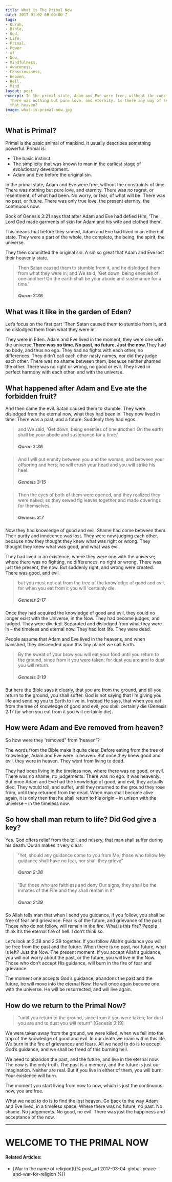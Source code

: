 ```yaml
---
title: What is The Primal Now
date: 2017-01-02 00:00:00 Z
tags:
- Quran,
- Bible,
- God,
- Life,
- Primal,
- Power
- of
- Now,
- Mindfulness,
- Awareness,
- Consciousness,
- Heaven,
- Hell,
- Mind
layout: post
excerpt: In the primal state, Adam and Eve were free, without the constraints of time.
  There was nothing but pure love, and eternity. Is there any way of returning to
  that heaven?
image: what-is-primal-now.jpg
---
```


## What is Primal?
Primal is the basic animal of mankind. It usually describes something powerful. Primal is:

* The basic instinct.
* The simplicity that was known to man in the earliest stage of evolutionary development.
* Adam and Eve before the original sin.



In the primal state, Adam and Eve were free, without the constraints of time. There was nothing but pure love, and eternity. There was no regret, or resentment, of what had been. No worry, or fear, of what will be. There was no past, or future. There was only true love, the present eternity, the continuous now.

Book of Genesis 3:21 says that after Adam and Eve had defied Him, 'The Lord God made garments of skin for Adam and his wife and clothed them'.

This means that before they sinned, Adam and Eve had lived in an ethereal state. They were a part of the whole, the complete, the being, the spirit, the universe.

They then committed the original sin. A sin so great that Adam and Eve lost their heavenly state.

<blockquote>Then Satan caused them to stumble from it, and he dislodged them from what they were in; and We said, 'Get down, being enemies of one another! On the earth shall be your abode and sustenance for a time.'
<h5>Quran 2:36</h5>
</blockquote>







## What was it like in the garden of Eden?
Let’s focus on the first part 'Then Satan caused them to stumble from it, and he dislodged them from what they were in'.

They were in Eden. Adam and Eve lived in the moment, they were one with the universe.<B>There was no time. No past, no future. Just the now.</b>They had no body, and thus no ego. They had no fights with each other, no differences. They didn’t call each other nasty names, nor did they judge each other. There was no shame between them, because neither shamed the other. There was no right or wrong, no good or evil. They lived in perfect harmony with each other, and with the universe.









<h2>What happened after Adam and Eve ate the forbidden fruit?</h2>
And then came the evil. Satan caused them to stumble. They were dislodged from the eternal now, what they had been in. They now lived in time. There was a past, and a future. Suddenly they had egos.

<blockquote>and We said, 'Get down, being enemies of one another! On the earth shall be your abode and sustenance for a time.'
<h5>Quran 2:36</h5>
</blockquote>

<blockquote>And I will put enmity between you and the woman, and between your offspring and hers; he will crush your head and you will strike his heel.
<h5>Genesis 3:15</h5>
</blockquote>

<blockquote>Then the eyes of both of them were opened, and they realized they were naked; so they sewed fig leaves together and made coverings for themselves.
<h5>Genesis 3:7</h5>
</blockquote>

Now they had knowledge of good and evil. Shame had come between them. Their purity and innocence was lost. They were now judging each other, because now they thought they knew what was right or wrong. They thought they knew what was good, and what was evil.




They had lived in an existence, where they were one with the universe; where there was no fighting, no differences, no right or wrong. There was just the present, the now. But suddenly right, and wrong were created. There was good, and evil.

<blockquote>but you must not eat from the tree of the knowledge of good and evil, for when you eat from it you will 'certainly die.
<h5>Genesis 2:17</h5>
</blockquote>

Once they had acquired the knowledge of good and evil, they could no longer exist with the Universe, in the Now. They had become judges, and judged. They were divided. Separated and dislodged from what they were in – the timeless and eternal now. They had lost life. They were dead.

People assume that Adam and Eve lived in the heavens, and when banished, they descended upon this tiny planet we call Earth.
<blockquote>By the sweat of your brow you will eat your food until you return to the&nbsp;ground,&nbsp;since from it you were taken;&nbsp;for dust you are and to dust you will return.
<h5>Genesis 3:19</h5>
</blockquote>
But here the Bible says it clearly, that you are from the ground, and till you return to the ground, you shall suffer. God is not saying that I’m giving you life and sending you to Earth to live in. Instead He says, that when you eat from the tree of knowledge of good and evil, you shall certainly die (Genesis 2:17 for when you eat from it you will certainly die).
<h2>How were Adam and Eve removed from heaven?</h2>
So how were they 'removed” from 'heaven”?










The words from the Bible make it quite clear. Before eating from the tree of knowledge, Adam and Eve were in heaven. But once they knew good and evil, they were in heaven. They went from living to dead.

They had been living in the timeless now, where there was no good, or evil. There was no shame, no judgements. There was no ego. It was heavenly. But once Adam and Eve had the knowledge of good, and evil, they actually died. They would toil, and suffer, until they returned to the ground they rose from, until they returned from the dead. When man shall become alive again, it is only then that he shall return to his origin – in unison with the universe – in the timeless now.



##  So how shall man return to life? Did God give a key?
Yes. God offers relief from the toil, and misery, that man shall suffer during his death. Quran makes it very clear:

<blockquote>'Yet, should any guidance come to you from Me, those who follow My guidance shall have no fear, nor shall they grieve”
<h5>Quran 2:38</h5>
</blockquote>

<blockquote>'But those who are faithless and deny Our signs, they shall be the inmates of the Fire and they shall remain in it”
<h5>Quran 2:39</h5>
</blockquote>

So Allah tells man that when I send you guidance, if you follow, you shall be free of fear and grievance. Fear is of the future, and grievance of the past. Those who do not follow, will remain in the fire. What is this fire? People think it’s the eternal fire of hell. I don’t think so.










Let’s look at 2:38 and 2:39 together. If you follow Allah’s guidance you will be free from the past and the future. When there is no past, nor future, what is left? Just the Now. The present moment. If you accept Allah’s guidance, you will not worry about the past, or the future, you will live in the Now. Those who don’t accept His guidance, will burn in the fire of fear and grievance.

The moment one accepts God’s guidance, abandons the past and the future, he will move into the eternal Now. He will once again become one with the universe. He will be resurrected, and will live again.

## How do we return to the Primal Now?

> "until you return to the ground, since from it you were taken; for dust you are and to dust you will return" [Genesis 3:19]

We were taken away from the ground, we were killed, when we fell into the trap of the knowledge of good and evil. In our death we roam within this life. We burn in the fire of grievances and fears. All we need to do is to accept God’s guidance, and we shall be freed of this burning hell.

We need to abandon the past, and the future, and live in the eternal now. The now is the only truth. The past is a memory, and the future is just our imagination. Neither are real. But if you live in either of them, you will burn. Your existence will burn.

The moment you start living from now to now, which is just the continuous now, you are free.

What we need to do is to find the lost heaven. Go back to the way Adam and Eve lived, in a timeless space. Where there was no future, no past. No shame. No judgements. No good, no evil. There was just the happiness and acceptance of the now.

----

# WELCOME TO THE PRIMAL NOW





<div class='post-block' markdown='1' id='related-articles'>

#### Related Articles:
-   [War in the name of religion]({% post_url 2017-03-04-global-peace-and-war-for-religion %})
</div>
